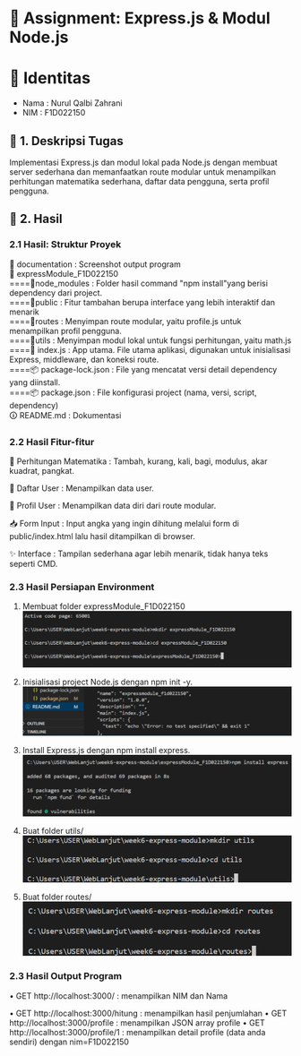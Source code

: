 # 📘 Assignment: Express.js & Modul Node.js

# 👤 Identitas
- Nama      : Nurul Qalbi Zahrani
- NIM       : F1D022150

## 📌 1. Deskripsi Tugas

<p> Implementasi Express.js dan modul lokal pada Node.js dengan membuat server sederhana dan memanfaatkan route modular untuk menampilkan perhitungan matematika sederhana, daftar data pengguna, serta profil pengguna. </p>

## 📂 2. Hasil

### 2.1 Hasil: Struktur Proyek
📂 documentation    : Screenshot output program
<br>
📂 expressModule_F1D022150<br>
====📂node_modules          : Folder hasil command "npm install"yang berisi dependency dari project.<br>
====📂public                : Fitur tambahan berupa interface yang lebih interaktif dan menarik<br>
====📂routes                : Menyimpan route modular, yaitu profile.js untuk menampilkan profil pengguna.<br>
====📂utils                 : Menyimpan modul lokal untuk fungsi perhitungan, yaitu math.js<br>
====📄 index.js             : App utama. File utama aplikasi, digunakan untuk inisialisasi Express, middleware, dan koneksi route.<br>
====📦 package-lock.json    : File yang mencatat versi detail dependency yang diinstall.<br>
====📦 package.json         : File konfigurasi project (nama, versi, script, dependency)<br>
🛈 README.md                 : Dokumentasi

### 2.2 Hasil Fitur-fitur
🔢 Perhitungan Matematika    : Tambah, kurang, kali, bagi, modulus, akar kuadrat, pangkat.

👥 Daftar User               : Menampilkan data user.

🪪 Profil User               : Menampilkan data diri dari route modular.
 
📥 Form Input                : Input angka yang ingin dihitung melalui form di public/index.html lalu hasil ditampilkan di browser.

✨ Interface                 : Tampilan sederhana agar lebih menarik, tidak hanya teks seperti CMD.

### 2.3 Hasil Persiapan Environment
1. Membuat folder expressModule_F1D022150
![alt text](documentation/buat_folder.png)

2. Inisialisasi project Node.js dengan npm init -y.
![alt text](documentation/npm_init.png)

3.	Install Express.js dengan npm install express.
![alt text](documentation/install_express.png)

4.	Buat folder utils/
![alt text](documentation/buat_folder_utils.png)

5.	Buat folder routes/
![alt text](documentation/buat_folder_routes.png)


### 2.3 Hasil Output Program

•	GET http://localhost:3000/          : menampilkan NIM dan Nama

•	GET http://localhost:3000/hitung    : menampilkan hasil penjumlahan
•	GET http://localhost:3000/profile   : menampilkan JSON array profile
•	GET http://localhost:3000/profile/1 : menampilkan detail profile (data anda sendiri) dengan nim=F1D022150



